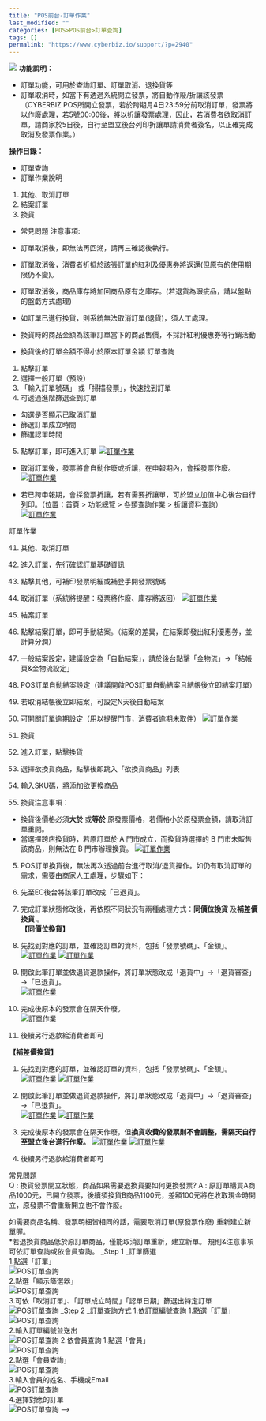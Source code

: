 ```yaml
---
title: "POS前台-訂單作業"
last_modified: ""
categories: [POS>POS前台>訂單查詢]
tags: []
permalink: "https://www.cyberbiz.io/support/?p=2940"
---
```


![](https://www.cyberbiz.io/support/wp-content/uploads/企業版.png) **功能說明：**  

* 訂單功能，可用於查詢訂單、訂單取消、退換貨等
* 訂單取消時，如當下有透過系統開立發票，將自動作廢/折讓該發票  
（CYBERBIZ
POS所開立發票，若於跨期月4日23:59分前取消訂單，發票將以作廢處理，若5號00:00後，將以折讓發票處理，因此，若消費者欲取消訂單，請商家於5日後，自行至盟立後台列印折讓單請消費者簽名，以正確完成取消及發票作業。）

**操作目錄：**

* 訂單查詢
* 訂單作業說明
1. 其他、取消訂單
2. 結案訂單
3. 換貨
* 常見問題
注意事項:  

* 訂單取消後，即無法再回溯，請再三確認後執行。
* 訂單取消後，消費者折抵於該張訂單的紅利及優惠券將返還(但原有的使用期限仍不變)。
* 訂單取消後，商品庫存將加回商品原有之庫存。(若退貨為瑕疵品，請以盤點的盤虧方式處理)
* 如訂單已進行換貨，則系統無法取消訂單(退貨)，須人工處理。
* 換貨時的商品金額為該筆訂單當下的商品售價，不採計紅利優惠券等行銷活動
* 換貨後的訂單金額不得小於原本訂單金額
訂單查詢

1. 點擊訂單
2. 選擇一般訂單（預設）
3. 「輸入訂單號碼」 或「掃描發票」，快速找到訂單
4. 可透過進階篩選查到訂單
* 勾選是否顯示已取消訂單
* 篩選訂單成立時間
* 篩選認單時間
5. 點擊訂單，即可進入訂單
[![訂單作業](https://www.cyberbiz.io/support/wp-content/uploads/POS前台訂單作業1.png)](https://www.cyberbiz.io/support/wp-content/uploads/POS前台訂單作業1.png)  

* 取消訂單後，發票將會自動作廢或折讓，在申報期內，會採發票作廢。 [![訂單作業](https://www.cyberbiz.io/support/wp-content/uploads/取消訂單作廢發票.png)](https://www.cyberbiz.io/support/wp-content/uploads/取消訂單作廢發票.png)  

* 若已跨申報期，會採發票折讓，若有需要折讓單，可於盟立加值中心後台自行列印。（位置：首頁 > 功能總覽 > 各類查詢作業 > 折讓資料查詢） [![訂單作業](https://www.cyberbiz.io/support/wp-content/uploads/取消訂單折讓發票.png)](https://www.cyberbiz.io/support/wp-content/uploads/取消訂單折讓發票.png)  

訂單作業

41. 其他、取消訂單


1. 進入訂單，先行確認訂單基礎資訊
2. 點擊其他，可補印發票明細或補登手開發票號碼
3. 取消訂單（系統將提醒：發票將作廢、庫存將返回）
[![訂單作業](https://www.cyberbiz.io/support/wp-content/uploads/POS前台訂單作業2.png)](https://www.cyberbiz.io/support/wp-content/uploads/POS前台訂單作業2.png)  

42. 結案訂單


1. 點擊結案訂單，即可手動結案。（結案的差異，在結案即發出紅利優惠券，並計算分潤）
2. 一般結案設定，建議設定為「自動結案」，請於後台點擊「金物流」→「結帳頁&金物流設定」
3. POS訂單自動結案設定（建議開啟POS訂單自動結案且結帳後立即結案訂單）
4. 若取消結帳後立即結案，可設定N天後自動結案
5. 可開關訂單逾期設定（用以提醒門市，消費者逾期未取件）
![訂單作業](https://www.cyberbiz.io/support/wp-content/uploads/POS前台訂單作業3.png)  

43. 換貨


1. 進入訂單，點擊換貨
2. 選擇欲換貨商品，點擊後即跳入「欲換貨商品」列表
3. 輸入SKU碼，將添加欲更換商品
4. 換貨注意事項： 
* 換貨後價格必須**大於** 或**等於** 原發票價格，若價格小於原發票金額，請取消訂單重開。
* 當選擇跨店換貨時，若原訂單於 A 門市成立，而換貨時選擇的 B 門市未販售該商品，則無法在 B 門市辦理換貨。
[![訂單作業](https://www.cyberbiz.io/support/wp-content/uploads/POS前台訂單作業4.png)](https://www.cyberbiz.io/support/wp-content/uploads/POS前台訂單作業4.png)  

5. POS訂單換貨後，無法再次透過前台進行取消/退貨操作。如仍有取消訂單的需求，需要由商家人工處理，步驟如下：  


1. 先至EC後台將該筆訂單改成「已退貨」。
2. 完成訂單狀態修改後，再依照不同狀況有兩種處理方式：**同價位換貨** 及**補差價換貨** 。   
**【同價位換貨】**  

1. 先找到對應的訂單，並確認訂單的資料，包括「發票號碼」、「金額」。  
[![訂單作業](https://www.cyberbiz.io/support/wp-content/uploads/POS前台訂單操作06.png)](https://www.cyberbiz.io/support/wp-content/uploads/POS前台訂單操作06.png) [![訂單作業](https://www.cyberbiz.io/support/wp-content/uploads/POS前台訂單操作07.png)](https://www.cyberbiz.io/support/wp-content/uploads/POS前台訂單操作07.png)

2. 開啟此筆訂單並做退貨退款操作，將訂單狀態改成「退貨中」→「退貨審查」→「已退貨」。  
[![訂單作業](https://www.cyberbiz.io/support/wp-content/uploads/POS前台訂單操作08.png)](https://www.cyberbiz.io/support/wp-content/uploads/POS前台訂單操作08.png)

3. 完成後原本的發票會在隔天作廢。  
[![訂單作業](https://www.cyberbiz.io/support/wp-content/uploads/POS前台訂單操作09.png)](https://www.cyberbiz.io/support/wp-content/uploads/POS前台訂單操作09.png)

4. 後續另行退款給消費者即可

**【補差價換貨】**  

1. 先找到對應的訂單，並確認訂單的資料，包括「發票號碼」、「金額」。  
[![訂單作業](https://www.cyberbiz.io/support/wp-content/uploads/POS前台訂單操作10.png)](https://www.cyberbiz.io/support/wp-content/uploads/POS前台訂單操作10.png) [![訂單作業](https://www.cyberbiz.io/support/wp-content/uploads/POS前台訂單操作11.png)](https://www.cyberbiz.io/support/wp-content/uploads/POS前台訂單操作11.png)

2. 開啟此筆訂單並做退貨退款操作，將訂單狀態改成「退貨中」→「退貨審查」→「已退貨」。  
[![訂單作業](https://www.cyberbiz.io/support/wp-content/uploads/POS前台訂單操作12.png)](https://www.cyberbiz.io/support/wp-content/uploads/POS前台訂單操作12.png) [![訂單作業](https://www.cyberbiz.io/support/wp-content/uploads/POS前台訂單操作13.png)](https://www.cyberbiz.io/support/wp-content/uploads/POS前台訂單操作13.png)

3. 完成後原本的發票會在隔天作廢，但**換貨收費的發票則不會調整，需隔天自行至盟立後台進行作廢。** [![訂單作業](https://www.cyberbiz.io/support/wp-content/uploads/POS前台訂單操作14.png)](https://www.cyberbiz.io/support/wp-content/uploads/POS前台訂單操作14.png) [![訂單作業](https://www.cyberbiz.io/support/wp-content/uploads/POS前台訂單操作15.png)](https://www.cyberbiz.io/support/wp-content/uploads/POS前台訂單操作15.png)
4. 後續另行退款給消費者即可


常見問題  
Q : 換貨發票開立狀態，商品如果需要退換貨要如何更換發票? A :
原訂單購買A商品1000元，已開立發票，後續須換貨B商品1100元，差額100元將在收取現金時開立，原發票不會重新開立也不會作廢。  

如需要商品名稱、發票明細皆相同的話，需要取消訂單(原發票作廢) 重新建立新單喔。  
*若退換貨商品低於原訂單商品，僅能取消訂單重新，建立新單。 規則&注意事項  
可依訂單查詢或依會員查詢。 _Step 1  _訂單篩選  
1.點選「訂單」  
![POS訂單查詢](https://www.cyberbiz.co/support/wp-content/uploads/2019/05/Search1.png)  
2.點選「顯示篩選器」  
![POS訂單查詢](https://www.cyberbiz.co/support/wp-content/uploads/2019/08/訂單查詢1.jpg)  
3.可依「取消訂單」、「訂單成立時間」「認單日期」篩選出特定訂單  
![POS訂單查詢](https://www.cyberbiz.co/support/wp-content/uploads/2019/08/訂單查詢2.jpg) _Step 2  _訂單查詢方式 1.依訂單編號查詢 1.點選「訂單」  
![POS訂單查詢](https://www.cyberbiz.co/support/wp-content/uploads/2019/05/Search1.png)  
2.輸入訂單編號並送出  
![POS訂單查詢](https://www.cyberbiz.co/support/wp-content/uploads/2019/05/Search2.png) 2.依會員查詢 1.點選「會員」  
![POS訂單查詢](https://www.cyberbiz.co/support/wp-content/uploads/2019/05/Search3.png)  
2.點選「會員查詢」  
![POS訂單查詢](https://www.cyberbiz.co/support/wp-content/uploads/2019/05/Search4.png)  
3.輸入會員的姓名、手機或Email  
![POS訂單查詢](https://www.cyberbiz.co/support/wp-content/uploads/2019/05/Search5.png)  
4.選擇對應的訂單  
![POS訂單查詢](https://www.cyberbiz.co/support/wp-content/uploads/2019/05/Search6.png) \-->

